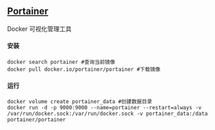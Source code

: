 ## [Portainer](https://www.portainer.io/)
Docker 可视化管理工具

#### 安装
```
docker search portainer #查询当前镜像
docker pull docker.io/portainer/portainer #下载镜像
```

#### 运行
```
docker volume create portainer_data #创建数据目录
docker run -d -p 9000:9000 --name=portainer --restart=always -v /var/run/docker.sock:/var/run/docker.sock -v portainer_data:/data portainer/portainer
```
